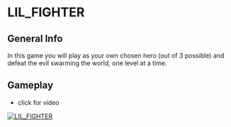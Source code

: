 # LIL_FIGHTER

## General Info
 In this game you will play as your own chosen hero (out of 3 possible) 
 and defeat the evil swarming the world,
 one level at a time.
 
 ## Gameplay
  - click for video
  
 [![LIL_FIGHTER](https://img.youtube.com/vi/75JGIrZ6I4E/0.jpg)](https://www.youtube.com/watch?v=75JGIrZ6I4E)
